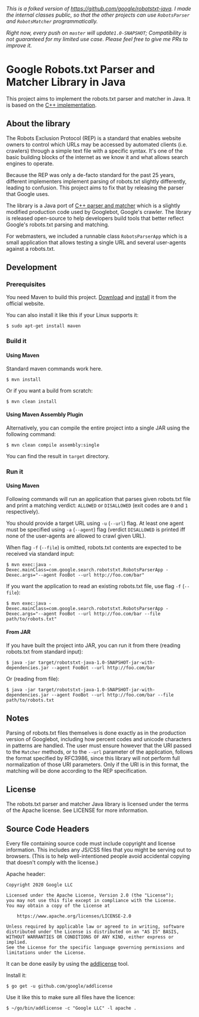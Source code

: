 _This is a folked version of https://github.com/google/robotstxt-java. I made the internal classes public, so that the other projects can use `RobotsParser` and `RobotsMatcher` programmatically._

_Right now, every push on `master` will update`1.0-SNAPSHOT`; Compatibility is not guaranteed for my limited use case. Please feel free to give me PRs to improve it._ 

# Google Robots.txt Parser and Matcher Library in Java

This project aims to implement the robots.txt parser and matcher in Java. It is
based on the [C++ implementation](https://github.com/google/robotstxt).

## About the library

The Robots Exclusion Protocol (REP) is a standard that enables website owners
to control which URLs may be accessed by automated clients (i.e. crawlers)
through a simple text file with a specific syntax. It's one of the basic
building blocks of the internet as we know it and what allows search engines
to operate.

Because the REP was only a de-facto standard for the past 25 years, different
implementers implement parsing of robots.txt slightly differently, leading to
confusion. This project aims to fix that by releasing the parser that Google
uses.

The library is a Java port of 
[C++ parser and matcher](https://github.com/google/robotstxt) which is a
slightly modified production code used by Googlebot, Google's crawler. The
library is released open-source to help developers build tools that better
reflect Google's robots.txt parsing and matching.

For webmasters, we included a runnable class `RobotsParserApp` which is a small
application that allows testing a single URL and several user-agents against a
robots.txt.

## Development

### Prerequisites

You need Maven to build this project.
[Download](https://maven.apache.org/download.html) and
[install](https://maven.apache.org/install.html) it from the official website.

You can also install it like this if your Linux supports it:

```
$ sudo apt-get install maven
```

### Build it

#### Using Maven

Standard maven commands work here.

```
$ mvn install
```

Or if you want a build from scratch:

```
$ mvn clean install
```

#### Using Maven Assembly Plugin

Alternatively, you can compile the entire project into a single JAR using the
following command:

```
$ mvn clean compile assembly:single
```

You can find the result in `target` directory. 

### Run it

#### Using Maven

Following commands will run an application that parses given robots.txt file
and print a matching verdict: `ALLOWED` or `DISALLOWED` (exit codes are `0`
and `1` respectively). 

You should provide a target URL using `-u` (`--url`) flag. At least one agent
must be specified using `-a` (`--agent`) flag (verdict `DISALLOWED` is printed
iff none of the user-agents are allowed to crawl given URL).

When flag `-f` (`--file`) is omitted, robots.txt contents are expected to be
received via standard input:

```
$ mvn exec:java -Dexec.mainClass=com.google.search.robotstxt.RobotsParserApp -Dexec.args="--agent FooBot --url http://foo.com/bar"
```

If you want the application to read an existing robots.txt file, use flag `-f`
(`--file`):

```
$ mvn exec:java -Dexec.mainClass=com.google.search.robotstxt.RobotsParserApp -Dexec.args="--agent FooBot --url http://foo.com/bar --file path/to/robots.txt"
```

#### From JAR

If you have built the project into JAR, you can run it from there (reading
robots.txt from standard input):

```
$ java -jar target/robotstxt-java-1.0-SNAPSHOT-jar-with-dependencies.jar --agent FooBot --url http://foo.com/bar
```

Or (reading from file):

```
$ java -jar target/robotstxt-java-1.0-SNAPSHOT-jar-with-dependencies.jar --agent FooBot --url http://foo.com/bar --file path/to/robots.txt
```

## Notes

Parsing of robots.txt files themselves is done exactly as in the production
version of Googlebot, including how percent codes and unicode characters in
patterns are handled. The user must ensure however that the URI passed to the
`Matcher` methods, or to the `--url` parameter of the application, follows the
format specified by RFC3986, since this library will not perform full
normalization of those URI parameters. Only if the URI is in this format, the
matching will be done according to the REP specification.

## License

The robots.txt parser and matcher Java library is licensed under the terms of
the Apache license. See LICENSE for more information.

## Source Code Headers

Every file containing source code must include copyright and license
information. This includes any JS/CSS files that you might be serving out to
browsers. (This is to help well-intentioned people avoid accidental copying
that doesn't comply with the license.)

Apache header:

    Copyright 2020 Google LLC

    Licensed under the Apache License, Version 2.0 (the "License");
    you may not use this file except in compliance with the License.
    You may obtain a copy of the License at

        https://www.apache.org/licenses/LICENSE-2.0

    Unless required by applicable law or agreed to in writing, software
    distributed under the License is distributed on an "AS IS" BASIS,
    WITHOUT WARRANTIES OR CONDITIONS OF ANY KIND, either express or implied.
    See the License for the specific language governing permissions and
    limitations under the License.

It can be done easily by using the
[addlicense](https://github.com/google/addlicense) tool.

Install it:

```
$ go get -u github.com/google/addlicense
```

Use it like this to make sure all files have the licence:

```
$ ~/go/bin/addlicense -c "Google LLC" -l apache .
```
